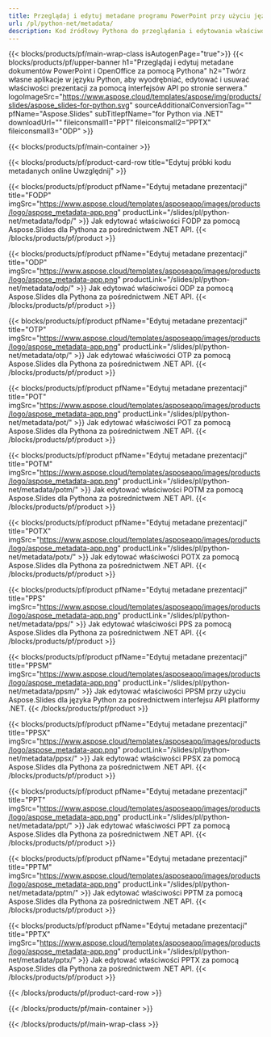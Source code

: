 ```yaml
---
title: Przeglądaj i edytuj metadane programu PowerPoint przy użyciu języka Python
url: /pl/python-net/metadata/
description: Kod źródłowy Pythona do przeglądania i edytowania właściwości prezentacji
---
```


{{< blocks/products/pf/main-wrap-class isAutogenPage="true">}}
{{< blocks/products/pf/upper-banner h1="Przeglądaj i edytuj metadane dokumentów PowerPoint i OpenOffice za pomocą Pythona" h2="Twórz własne aplikacje w języku Python, aby wyodrębniać, edytować i usuwać właściwości prezentacji za pomocą interfejsów API po stronie serwera." logoImageSrc="https://www.aspose.cloud/templates/aspose/img/products/slides/aspose_slides-for-python.svg" sourceAdditionalConversionTag="" pfName="Aspose.Slides" subTitlepfName="for Python via .NET" downloadUrl="" fileiconsmall1="PPT" fileiconsmall2="PPTX" fileiconsmall3="ODP" >}}

{{< blocks/products/pf/main-container >}}

{{< blocks/products/pf/product-card-row title="Edytuj próbki kodu metadanych online Uwzględnij" >}}

{{< blocks/products/pf/product pfName="Edytuj metadane prezentacji" title="FODP" imgSrc="https://www.aspose.cloud/templates/asposeapp/images/products/logo/aspose_metadata-app.png" productLink="/slides/pl/python-net/metadata/fodp/" >}}
Jak edytować właściwości FODP za pomocą Aspose.Slides dla Pythona za pośrednictwem .NET API.
{{< /blocks/products/pf/product >}}

{{< blocks/products/pf/product pfName="Edytuj metadane prezentacji" title="ODP" imgSrc="https://www.aspose.cloud/templates/asposeapp/images/products/logo/aspose_metadata-app.png" productLink="/slides/pl/python-net/metadata/odp/" >}}
Jak edytować właściwości ODP za pomocą Aspose.Slides dla Pythona za pośrednictwem .NET API.
{{< /blocks/products/pf/product >}}

{{< blocks/products/pf/product pfName="Edytuj metadane prezentacji" title="OTP" imgSrc="https://www.aspose.cloud/templates/asposeapp/images/products/logo/aspose_metadata-app.png" productLink="/slides/pl/python-net/metadata/otp/" >}}
Jak edytować właściwości OTP za pomocą Aspose.Slides dla Pythona za pośrednictwem .NET API.
{{< /blocks/products/pf/product >}}

{{< blocks/products/pf/product pfName="Edytuj metadane prezentacji" title="POT" imgSrc="https://www.aspose.cloud/templates/asposeapp/images/products/logo/aspose_metadata-app.png" productLink="/slides/pl/python-net/metadata/pot/" >}}
Jak edytować właściwości POT za pomocą Aspose.Slides dla Pythona za pośrednictwem .NET API.
{{< /blocks/products/pf/product >}}

{{< blocks/products/pf/product pfName="Edytuj metadane prezentacji" title="POTM" imgSrc="https://www.aspose.cloud/templates/asposeapp/images/products/logo/aspose_metadata-app.png" productLink="/slides/pl/python-net/metadata/potm/" >}}
Jak edytować właściwości POTM za pomocą Aspose.Slides dla Pythona za pośrednictwem .NET API.
{{< /blocks/products/pf/product >}}

{{< blocks/products/pf/product pfName="Edytuj metadane prezentacji" title="POTX" imgSrc="https://www.aspose.cloud/templates/asposeapp/images/products/logo/aspose_metadata-app.png" productLink="/slides/pl/python-net/metadata/potx/" >}}
Jak edytować właściwości POTX za pomocą Aspose.Slides dla Pythona za pośrednictwem .NET API.
{{< /blocks/products/pf/product >}}

{{< blocks/products/pf/product pfName="Edytuj metadane prezentacji" title="PPS" imgSrc="https://www.aspose.cloud/templates/asposeapp/images/products/logo/aspose_metadata-app.png" productLink="/slides/pl/python-net/metadata/pps/" >}}
Jak edytować właściwości PPS za pomocą Aspose.Slides dla Pythona za pośrednictwem .NET API.
{{< /blocks/products/pf/product >}}

{{< blocks/products/pf/product pfName="Edytuj metadane prezentacji" title="PPSM" imgSrc="https://www.aspose.cloud/templates/asposeapp/images/products/logo/aspose_metadata-app.png" productLink="/slides/pl/python-net/metadata/ppsm/" >}}
Jak edytować właściwości PPSM przy użyciu Aspose.Slides dla języka Python za pośrednictwem interfejsu API platformy .NET.
{{< /blocks/products/pf/product >}}

{{< blocks/products/pf/product pfName="Edytuj metadane prezentacji" title="PPSX" imgSrc="https://www.aspose.cloud/templates/asposeapp/images/products/logo/aspose_metadata-app.png" productLink="/slides/pl/python-net/metadata/ppsx/" >}}
Jak edytować właściwości PPSX za pomocą Aspose.Slides dla Pythona za pośrednictwem .NET API.
{{< /blocks/products/pf/product >}}

{{< blocks/products/pf/product pfName="Edytuj metadane prezentacji" title="PPT" imgSrc="https://www.aspose.cloud/templates/asposeapp/images/products/logo/aspose_metadata-app.png" productLink="/slides/pl/python-net/metadata/ppt/" >}}
Jak edytować właściwości PPT za pomocą Aspose.Slides dla Pythona za pośrednictwem .NET API.
{{< /blocks/products/pf/product >}}

{{< blocks/products/pf/product pfName="Edytuj metadane prezentacji" title="PPTM" imgSrc="https://www.aspose.cloud/templates/asposeapp/images/products/logo/aspose_metadata-app.png" productLink="/slides/pl/python-net/metadata/pptm/" >}}
Jak edytować właściwości PPTM za pomocą Aspose.Slides dla Pythona za pośrednictwem .NET API.
{{< /blocks/products/pf/product >}}

{{< blocks/products/pf/product pfName="Edytuj metadane prezentacji" title="PPTX" imgSrc="https://www.aspose.cloud/templates/asposeapp/images/products/logo/aspose_metadata-app.png" productLink="/slides/pl/python-net/metadata/pptx/" >}}
Jak edytować właściwości PPTX za pomocą Aspose.Slides dla Pythona za pośrednictwem .NET API.
{{< /blocks/products/pf/product >}}



{{< /blocks/products/pf/product-card-row >}}

{{< /blocks/products/pf/main-container >}}
    
{{< /blocks/products/pf/main-wrap-class >}}